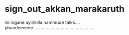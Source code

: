 # sign_out_akkan_marakaruth
ini ingane ayirikilla nammude talks....
phundeeeeee.................................................
